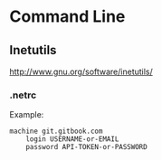# Command Line

## Inetutils

<http://www.gnu.org/software/inetutils/>

### .netrc

Example:

```
machine git.gitbook.com
	login USERNAME-or-EMAIL
	password API-TOKEN-or-PASSWORD
```
